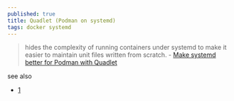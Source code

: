 ```yaml
---
published: true
title: Quadlet (Podman on systemd)
tags: docker systemd
---
```

> hides the complexity of running containers under systemd to make it easier to maintain unit files written from scratch. - [Make systemd better for Podman with Quadlet ](https://www.redhat.com/sysadmin/quadlet-podman)

see also
- [1](https://www.redhat.com/sysadmin/quadlet-podman)

